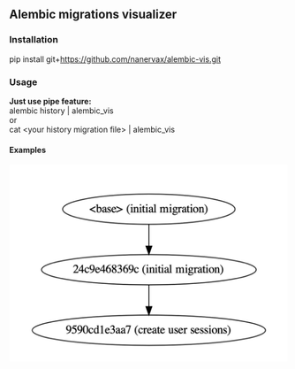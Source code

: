 ## Alembic migrations visualizer

### Installation
pip install git+https://github.com/nanervax/alembic-vis.git

### Usage
**Just use pipe feature:**  
alembic history | alembic_vis  
or  
cat \<your history migration file\> | alembic_vis  

#### Examples
![example1](https://github.com/nanervax/alembic-vis/blob/main/examples/example1.jpeg?raw=true)
